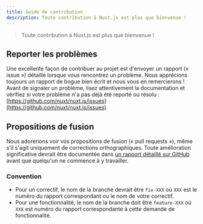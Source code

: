 ```yaml
---
title: Guide de contribution
description: Toute contribution à Nuxt.js est plus que bienvenue !
---
```


> Toute contribution à Nuxt.js est plus que bienvenue !

## Reporter les problèmes

Une excellente façon de contribuer au projet est d'envoyer un rapport (« issue ») détaillé lorsque vous rencontrez un problème. Nous apprécions toujours un rapport de bogue bien écrit et nous vous en remercierons ! Avant de signaler un problème, lisez attentivement la documentation et vérifiez si votre problème n'a pas déjà été reporté ou résolu : [https://github.com/nuxt/nuxt.js/issues](https://github.com/nuxt/nuxt.js/issues)

## Propositions de fusion

Nous adorerions voir vos propositions de fusion (« pull requests »), même s'il s'agit uniquement de corrections orthographiques. Toute amélioration significative devrait être documentée dans [un rapport détaillé sur GitHub](https://github.com/nuxt/nuxt.js/issues) avant que quelqu'un ne commence à y travailler.

### Convention

- Pour un correctif, le nom de la branche devrait être `fix-XXX` où `XXX` est le numéro du rapport correspondant ou le nom de votre correctif.
- Pour une fonctionnalité, le nom de la branche doit être `feature-XXX` où `XXX` est numéro du rapport correspondante à cette demande de fonctionnalité.
